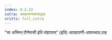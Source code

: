 ```yaml
---
index: 4.2.22
sutra: आग्रहायण्यश्वत्थाट्ठक्
vritti: full_sutra
---
```


"सा अस्मिन् पौर्णमासी इति संज्ञायाम्" (इति) आग्रहायणी-अश्वत्थात् ठक् 
